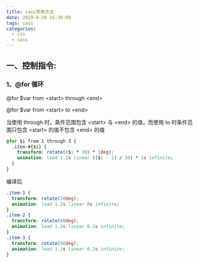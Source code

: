 ```yaml
---
title: sass常用方法
date: 2019-9-20 16:30:00
tags: sass
categories:
  - css
  - sass
---
```


## 一、控制指令: 

### 1、@for 循环

@for $var from &lt;start&gt; through &lt;end&gt;

@for $var from &lt;start&gt; to &lt;end&gt;

当使用 through 时，条件范围包含 &lt;start&gt; 与 &lt;end&gt; 的值，而使用 to 时条件范围只包含 &lt;start&gt; 的值不包含 &lt;end&gt; 的值

``` css
@for $i from 1 through 3 {
  .item-#{$i} {
    transform: rotate(($i * 30) * 1deg);
    animation: load 1.2s linear (($i - 1) / 10) * 1s infinite;
  }
}
```

<!-- more -->

编译后

``` css
.item-1 {
  transform: rotate(30deg);
  animation: load 1.2s linear 0s infinite;
}
.item-2 {
  transform: rotate(60deg);
  animation: load 1.2s linear 0.1s infinite;
}
.item-3 {
  transform: rotate(90deg);
  animation: load 1.2s linear 0.2s infinite;
}
```